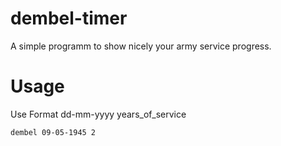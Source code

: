 # dembel-timer
A simple programm to show nicely your army service progress.
# Usage
Use Format dd-mm-yyyy years_of_service
```
dembel 09-05-1945 2
```
